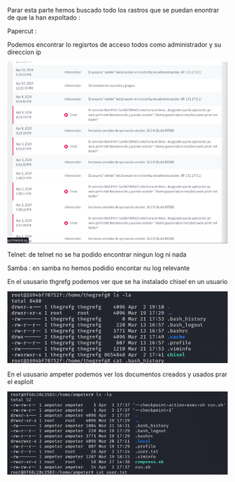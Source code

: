 Parar esta parte hemos buscado todo los rastros que se puedan enontrar de que la han expoltado :

Papercut : 

Podemos encontrar lo regisrtos de acceso todos como administrador  y su direccion ip 

![alt text](image-2.png)

Telnet: de telnet no se ha podido encontrar ningun log ni nada

Samba : en samba no hemos podidio encontar nu log relevante

En el ususario thgrefg podemos ver que se ha instalado chisel en un usuario

![alt text](image-1.png)


 En el ususario ampeter podemos ver los documentos creados y usados prar el esploit

 ![alt text](image-5.png)
